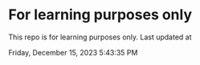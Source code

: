 # For learning purposes only
This repo is for learning purposes only.
Last updated at

Friday, December 15, 2023 5:43:35 PM

